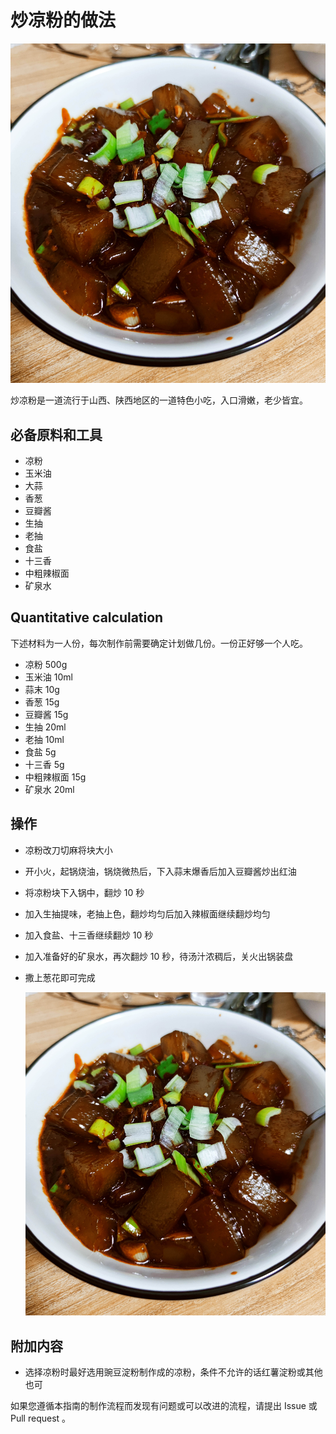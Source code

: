# 炒凉粉的做法

![炒凉粉成品](./chaoliangfen.jpg)

炒凉粉是一道流行于山西、陕西地区的一道特色小吃，入口滑嫩，老少皆宜。

## 必备原料和工具

- 凉粉
- 玉米油
- 大蒜
- 香葱
- 豆瓣酱
- 生抽
- 老抽
- 食盐
- 十三香
- 中粗辣椒面
- 矿泉水

## Quantitative calculation

下述材料为一人份，每次制作前需要确定计划做几份。一份正好够一个人吃。

- 凉粉 500g
- 玉米油 10ml
- 蒜末 10g
- 香葱 15g
- 豆瓣酱 15g
- 生抽 20ml
- 老抽 10ml
- 食盐 5g
- 十三香 5g
- 中粗辣椒面 15g
- 矿泉水 20ml

## 操作

- 凉粉改刀切麻将块大小
- 开小火，起锅烧油，锅烧微热后，下入蒜末爆香后加入豆瓣酱炒出红油
- 将凉粉块下入锅中，翻炒 10 秒
- 加入生抽提味，老抽上色，翻炒均匀后加入辣椒面继续翻炒均匀
- 加入食盐、十三香继续翻炒 10 秒
- 加入准备好的矿泉水，再次翻炒 10 秒，待汤汁浓稠后，关火出锅装盘
- 撒上葱花即可完成

  ![炒凉粉成品](./chaoliangfen.jpg)

## 附加内容

- 选择凉粉时最好选用豌豆淀粉制作成的凉粉，条件不允许的话红薯淀粉或其他也可

如果您遵循本指南的制作流程而发现有问题或可以改进的流程，请提出 Issue 或 Pull request 。

